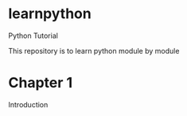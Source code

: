 # learnpython
Python Tutorial

This repository is to learn python module by module

# Chapter 1
Introduction
